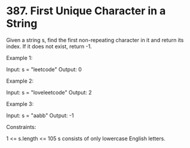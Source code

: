 # 387. First Unique Character in a String

Given a string s, find the first non-repeating character in it and return its index. If it does not exist, return -1.

 
Example 1:

Input: s = "leetcode"
Output: 0

Example 2:

Input: s = "loveleetcode"
Output: 2

Example 3:

Input: s = "aabb"
Output: -1
 

Constraints:

1 <= s.length <= 105
s consists of only lowercase English letters.